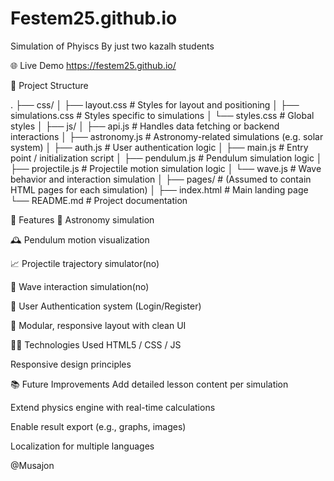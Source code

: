# Festem25.github.io
Simulation of Phyiscs
By just two kazalh students

🌐 Live Demo
https://festem25.github.io/

📁 Project Structure

.
├── css/
│   ├── layout.css          # Styles for layout and positioning
│   ├── simulations.css     # Styles specific to simulations
│   └── styles.css          # Global styles
│
├── js/
│   ├── api.js              # Handles data fetching or backend interactions
│   ├── astronomy.js        # Astronomy-related simulations (e.g. solar system)
│   ├── auth.js             # User authentication logic
│   ├── main.js             # Entry point / initialization script
│   ├── pendulum.js         # Pendulum simulation logic
│   ├── projectile.js       # Projectile motion simulation logic
│   └── wave.js             # Wave behavior and interaction simulation
│
├── pages/                  # (Assumed to contain HTML pages for each simulation)
│
├── index.html              # Main landing page
└── README.md               # Project documentation

🚀 Features
🌌 Astronomy simulation

🕰️ Pendulum motion visualization

📈 Projectile trajectory simulator(no)

🌊 Wave interaction simulation(no)

🔐 User Authentication system (Login/Register)

🎨 Modular, responsive layout with clean UI

🧑‍💻 Technologies Used
HTML5 / CSS / JS

Responsive design principles

📚 Future Improvements
Add detailed lesson content per simulation

Extend physics engine with real-time calculations

Enable result export (e.g., graphs, images)

Localization for multiple languages

@Musajon
